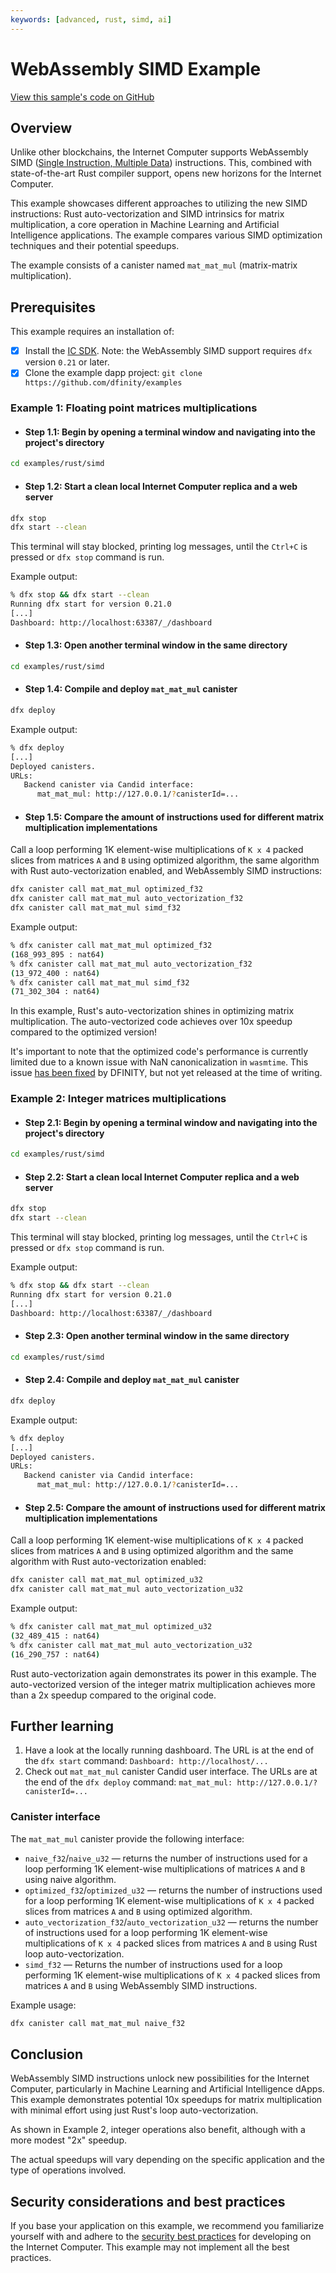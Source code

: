 ```yaml
---
keywords: [advanced, rust, simd, ai]
---
```


# WebAssembly SIMD Example

[View this sample's code on GitHub](https://github.com/dfinity/examples/tree/master/rust/simd)

## Overview

Unlike other blockchains, the Internet Computer supports WebAssembly
SIMD ([Single Instruction, Multiple Data](https://en.wikipedia.org/wiki/Single_instruction,_multiple_data))
instructions. This, combined with state-of-the-art Rust compiler support,
opens new horizons for the Internet Computer.

This example showcases different approaches to utilizing the new SIMD instructions: Rust auto-vectorization and SIMD intrinsics for matrix multiplication, a core operation in Machine Learning and Artificial Intelligence applications. The example compares various SIMD optimization techniques and their potential speedups.

The example consists of a canister named `mat_mat_mul` (matrix-matrix multiplication).

## Prerequisites

This example requires an installation of:

- [x] Install the [IC SDK](https://internetcomputer.org/docs/current/developer-docs/setup/install/index.mdx). Note: the WebAssembly SIMD support requires `dfx` version `0.21` or later.
- [x] Clone the example dapp project: `git clone https://github.com/dfinity/examples`

### Example 1: Floating point matrices multiplications

- #### Step 1.1: Begin by opening a terminal window and navigating into the project's directory

```sh
cd examples/rust/simd
```

- #### Step 1.2: Start a clean local Internet Computer replica and a web server

```sh
dfx stop
dfx start --clean
```

This terminal will stay blocked, printing log messages, until the `Ctrl+C` is pressed or `dfx stop` command is run.

Example output:

```sh
% dfx stop && dfx start --clean
Running dfx start for version 0.21.0
[...]
Dashboard: http://localhost:63387/_/dashboard
```

- #### Step 1.3: Open another terminal window in the same directory

```sh
cd examples/rust/simd
```

- #### Step 1.4: Compile and deploy `mat_mat_mul` canister

```sh
dfx deploy
```

Example output:

```sh
% dfx deploy
[...]
Deployed canisters.
URLs:
   Backend canister via Candid interface:
      mat_mat_mul: http://127.0.0.1/?canisterId=...
```

- #### Step 1.5: Compare the amount of instructions used for different matrix multiplication implementations

Call a loop performing 1K element-wise multiplications of `K x 4` packed slices
from matrices `A` and `B` using optimized algorithm, the same algorithm with
Rust auto-vectorization enabled, and WebAssembly SIMD instructions:

```sh
dfx canister call mat_mat_mul optimized_f32
dfx canister call mat_mat_mul auto_vectorization_f32
dfx canister call mat_mat_mul simd_f32
```

Example output:

```sh
% dfx canister call mat_mat_mul optimized_f32
(168_993_895 : nat64)
% dfx canister call mat_mat_mul auto_vectorization_f32
(13_972_400 : nat64)
% dfx canister call mat_mat_mul simd_f32
(71_302_304 : nat64)
```

In this example, Rust's auto-vectorization shines in optimizing matrix multiplication.
The auto-vectorized code achieves over 10x speedup compared to the optimized version!

It's important to note that the optimized code's performance is currently limited
due to a known issue with NaN canonicalization in `wasmtime`.
This issue [has been fixed](https://github.com/bytecodealliance/wasmtime/commit/72a3b8b99d7c0343bacb7cd2cff3151b0144179d)
by DFINITY, but not yet released at the time of writing.

### Example 2: Integer matrices multiplications

- #### Step 2.1: Begin by opening a terminal window and navigating into the project's directory

```sh
cd examples/rust/simd
```

- #### Step 2.2: Start a clean local Internet Computer replica and a web server

```sh
dfx stop
dfx start --clean
```

This terminal will stay blocked, printing log messages, until the `Ctrl+C` is pressed or `dfx stop` command is run.

Example output:

```sh
% dfx stop && dfx start --clean
Running dfx start for version 0.21.0
[...]
Dashboard: http://localhost:63387/_/dashboard
```

- #### Step 2.3: Open another terminal window in the same directory

```sh
cd examples/rust/simd
```

- #### Step 2.4: Compile and deploy `mat_mat_mul` canister

```sh
dfx deploy
```

Example output:

```sh
% dfx deploy
[...]
Deployed canisters.
URLs:
   Backend canister via Candid interface:
      mat_mat_mul: http://127.0.0.1/?canisterId=...
```

- #### Step 2.5: Compare the amount of instructions used for different matrix multiplication implementations

Call a loop performing 1K element-wise multiplications of `K x 4` packed slices
from matrices `A` and `B` using optimized algorithm and the same algorithm
with Rust auto-vectorization enabled:

```sh
dfx canister call mat_mat_mul optimized_u32
dfx canister call mat_mat_mul auto_vectorization_u32
```

Example output:

```sh
% dfx canister call mat_mat_mul optimized_u32
(32_489_415 : nat64)
% dfx canister call mat_mat_mul auto_vectorization_u32
(16_290_757 : nat64)
```

Rust auto-vectorization again demonstrates its power in this example.
The auto-vectorized version of the integer matrix multiplication achieves
more than a 2x speedup compared to the original code.

## Further learning

1. Have a look at the locally running dashboard. The URL is at the end of the `dfx start` command: `Dashboard: http://localhost/...`
2. Check out `mat_mat_mul` canister Candid user interface. The URLs are at the end of the `dfx deploy` command: `mat_mat_mul: http://127.0.0.1/?canisterId=...`

### Canister interface

The `mat_mat_mul` canister provide the following interface:

- `naive_f32`/`naive_u32` &mdash;
  returns the number of instructions used for a loop performing
  1K element-wise multiplications of matrices `A` and `B`
  using naive algorithm.
- `optimized_f32`/`optimized_u32` &mdash;
  returns the number of instructions used for a loop performing
  1K element-wise multiplications of `K x 4` packed slices
  from matrices `A` and `B` using optimized algorithm.
- `auto_vectorization_f32`/`auto_vectorization_u32` &mdash;
  returns the number of instructions used for a loop performing
  1K element-wise multiplications of `K x 4` packed slices
  from matrices `A` and `B` using Rust loop auto-vectorization.
- `simd_f32` &mdash;
  Returns the number of instructions used for a loop performing
  1K element-wise multiplications of `K x 4` packed slices
  from matrices `A` and `B` using WebAssembly SIMD instructions.

Example usage:

```sh
dfx canister call mat_mat_mul naive_f32
```

## Conclusion

WebAssembly SIMD instructions unlock new possibilities for the Internet Computer,
particularly in Machine Learning and Artificial Intelligence dApps. This example
demonstrates potential 10x speedups for matrix multiplication with minimal effort
using just Rust's loop auto-vectorization.

As shown in Example 2, integer operations also benefit, although with a more modest
"2x" speedup.

The actual speedups will vary depending on the specific application and the type
of operations involved.

## Security considerations and best practices

If you base your application on this example, we recommend you familiarize
yourself with and adhere to the [security best practices](https://internetcomputer.org/docs/current/references/security/)
for developing on the Internet Computer. This example may not implement all the best practices.
